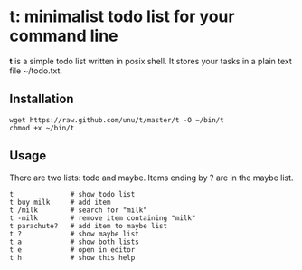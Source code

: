 # t: minimalist todo list for your command line

__t__ is a simple todo list written in posix shell.
It stores your tasks in a plain text file ~/todo.txt.


## Installation

    wget https://raw.github.com/unu/t/master/t -O ~/bin/t
    chmod +x ~/bin/t


## Usage

There are two lists: todo and maybe.
Items ending by ? are in the maybe list.

    t              # show todo list
    t buy milk     # add item
    t /milk        # search for "milk"
    t -milk        # remove item containing "milk"
    t parachute?   # add item to maybe list
    t ?            # show maybe list
    t a            # show both lists
    t e            # open in editor
    t h            # show this help

